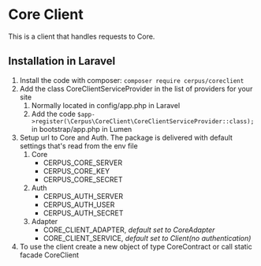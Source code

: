 # Core Client

This is a client that handles requests to Core.

## Installation in Laravel

1. Install the code with composer: `composer require cerpus/coreclient`
1. Add the class CoreClientServiceProvider in the list of providers for your site
    1. Normally located in config/app.php in Laravel
    1. Add the code `$app->register(\Cerpus\CoreClient\CoreClientServiceProvider::class);` in bootstrap/app.php in Lumen 
1. Setup url to Core and Auth. The package is delivered with default settings that's read from the env file
    1. Core
        * CERPUS_CORE_SERVER
        * CERPUS_CORE_KEY
        * CERPUS_CORE_SECRET
    1. Auth
        * CERPUS_AUTH_SERVER
        * CERPUS_AUTH_USER
        * CERPUS_AUTH_SECRET
    1. Adapter
        * CORE_CLIENT_ADAPTER, _default set to CoreAdapter_
        * CORE_CLIENT_SERVICE, _default set to Client(no authentication)_
 1. To use the client create a new object of type CoreContract or call static facade CoreClient